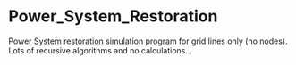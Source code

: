 # Power_System_Restoration
 Power System restoration simulation program for grid lines only (no nodes).
 Lots of recursive algorithms and no calculations...
